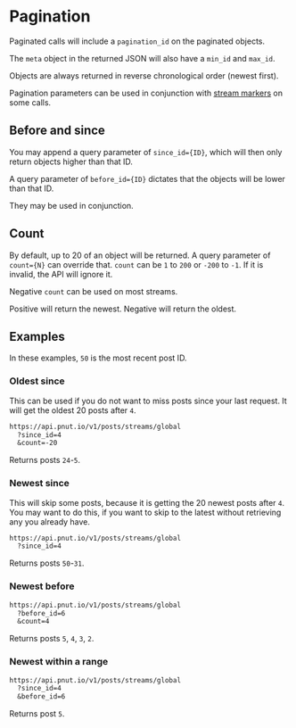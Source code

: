 # Pagination


Paginated calls will include a `pagination_id` on the paginated objects.

The `meta` object in the returned JSON will also have a `min_id` and `max_id`.

Objects are always returned in reverse chronological order (newest first).

Pagination parameters can be used in conjunction with [stream markers](../resources/stream-marker) on some calls.


## Before and since

You may append a query parameter of `since_id={ID}`, which will then only return objects higher than that ID.

A query parameter of `before_id={ID}` dictates that the objects will be lower than that ID.

They may be used in conjunction.

## Count

By default, up to 20 of an object will be returned. A query parameter of `count={N}` can override that. `count` can be `1` to `200` or `-200` to `-1`. If it is invalid, the API will ignore it.

Negative `count` can be used on most streams.

Positive will return the newest. Negative will return the oldest.


## Examples

In these examples, `50` is the most recent post ID.

### Oldest since

This can be used if you do not want to miss posts since your last request. It will get the oldest 20 posts after `4`.

```markdown
https://api.pnut.io/v1/posts/streams/global
  ?since_id=4
  &count=-20
```
Returns posts `24`-`5`.

### Newest since

This will skip some posts, because it is getting the 20 newest posts after `4`. You may want to do this, if you want to skip to the latest without retrieving any you already have.

```markdown
https://api.pnut.io/v1/posts/streams/global
  ?since_id=4
```
Returns posts `50`-`31`.

### Newest before

```markdown
https://api.pnut.io/v1/posts/streams/global
  ?before_id=6
  &count=4
```
Returns posts `5`, `4`, `3`, `2`.

### Newest within a range

```markdown
https://api.pnut.io/v1/posts/streams/global
  ?since_id=4
  &before_id=6
```
Returns post `5`.